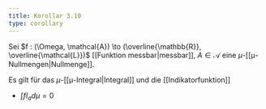 ```yaml
---
title: Korollar 3.10
type: corollary
---
```


Sei $f : (\Omega, \mathcal{A}) \to (\overline{\mathbb{R}}, \overline{\mathcal{L}})$ [[Funktion messbar|messbar]], $A \in \mathcal{A}$ eine $\mu$-[[μ-Nullmengen|Nullmenge]].

Es gilt für das $\mu$-[[μ-Integral|Integral]] und die [[Indikatorfunktion]]
- $\int f I_a d\mu = 0$